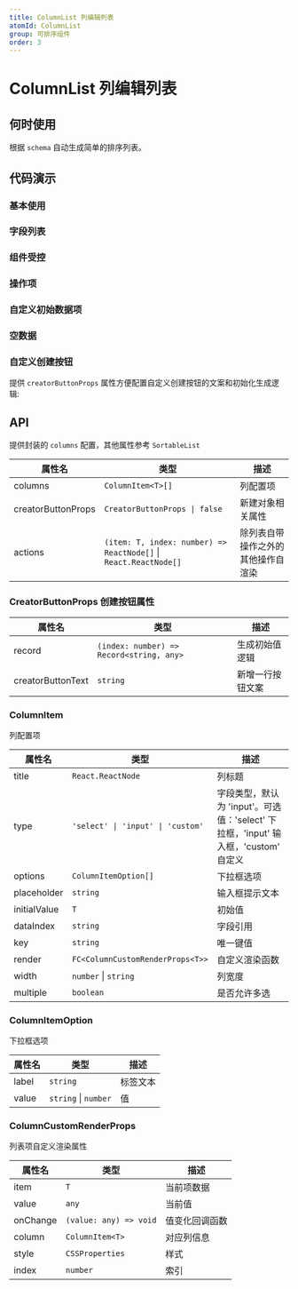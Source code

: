 ```yaml
---
title: ColumnList 列编辑列表
atomId: ColumnList
group: 可排序组件
order: 3
---
```


# ColumnList 列编辑列表

## 何时使用

根据 `schema` 自动生成简单的排序列表。

## 代码演示

### 基本使用

<code src="./demos/normal.tsx" ></code>

### 字段列表

<code src="./demos/column.tsx" ></code>

### 组件受控

<code src="./demos/controlled.tsx" ></code>

### 操作项

<code src="./demos/actions.tsx" ></code>

### 自定义初始数据项

<code src="./demos/custom.tsx" ></code>

### 空数据

<code src="./demos/empty.tsx" ></code>

### 自定义创建按钮

提供 `creatorButtonProps` 属性方便配置自定义创建按钮的文案和初始化生成逻辑:

<code src="./demos/custom.tsx" ></code>

## API

提供封装的 `columns` 配置，其他属性参考 `SortableList`

| 属性名             | 类型                                                             | 描述                               |
| ------------------ | ---------------------------------------------------------------- | ---------------------------------- |
| columns            | `ColumnItem<T>[]`                                                | 列配置项                           |
| creatorButtonProps | `CreatorButtonProps \| false`                                    | 新建对象相关属性                   |
| actions            | `(item: T, index: number) => ReactNode[]` \| `React.ReactNode[]` | 除列表自带操作之外的其他操作自渲染 |

### CreatorButtonProps 创建按钮属性

| 属性名            | 类型                                     | 描述             |
| ----------------- | ---------------------------------------- | ---------------- |
| record            | `(index: number) => Record<string, any>` | 生成初始值逻辑   |
| creatorButtonText | `string`                                 | 新增一行按钮文案 |

### ColumnItem

列配置项

| 属性名       | 类型                              | 描述                                                                               |
| ------------ | --------------------------------- | ---------------------------------------------------------------------------------- |
| title        | `React.ReactNode`                 | 列标题                                                                             |
| type         | `'select' \| 'input' \| 'custom'` | 字段类型，默认为 'input'。可选值：'select' 下拉框，'input' 输入框，'custom' 自定义 |
| options      | `ColumnItemOption[]`              | 下拉框选项                                                                         |
| placeholder  | `string`                          | 输入框提示文本                                                                     |
| initialValue | `T`                               | 初始值                                                                             |
| dataIndex    | `string`                          | 字段引用                                                                           |
| key          | `string`                          | 唯一键值                                                                           |
| render       | `FC<ColumnCustomRenderProps<T>>`  | 自定义渲染函数                                                                     |
| width        | `number` \| `string`              | 列宽度                                                                             |
| multiple     | `boolean`                         | 是否允许多选                                                                       |

### ColumnItemOption

下拉框选项

| 属性名 | 类型                 | 描述     |
| ------ | -------------------- | -------- |
| label  | `string`             | 标签文本 |
| value  | `string` \| `number` | 值       |

### ColumnCustomRenderProps

列表项自定义渲染属性

| 属性名   | 类型                   | 描述           |
| -------- | ---------------------- | -------------- |
| item     | `T`                    | 当前项数据     |
| value    | `any`                  | 当前值         |
| onChange | `(value: any) => void` | 值变化回调函数 |
| column   | `ColumnItem<T>`        | 对应列信息     |
| style    | `CSSProperties`        | 样式           |
| index    | `number`               | 索引           |
